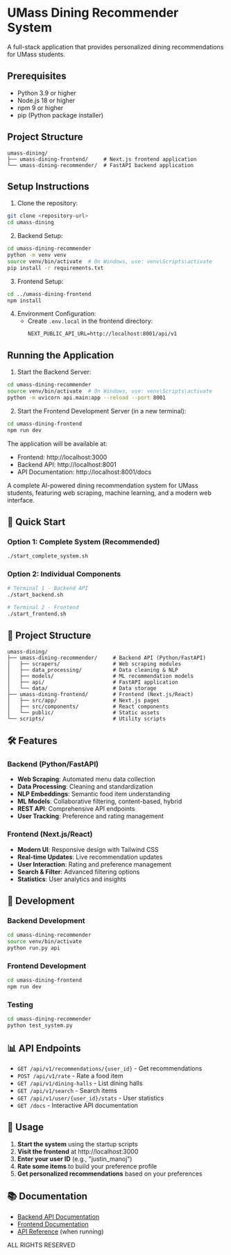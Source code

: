 # UMass Dining Recommender System

A full-stack application that provides personalized dining recommendations for UMass students.

## Prerequisites

- Python 3.9 or higher
- Node.js 18 or higher
- npm 9 or higher
- pip (Python package installer)

## Project Structure

```
umass-dining/
├── umass-dining-frontend/     # Next.js frontend application
└── umass-dining-recommender/  # FastAPI backend application
```

## Setup Instructions

1. Clone the repository:
```bash
git clone <repository-url>
cd umass-dining
```

2. Backend Setup:
```bash
cd umass-dining-recommender
python -m venv venv
source venv/bin/activate  # On Windows, use: venv\Scripts\activate
pip install -r requirements.txt
```

3. Frontend Setup:
```bash
cd ../umass-dining-frontend
npm install
```

4. Environment Configuration:
   - Create `.env.local` in the frontend directory:
     ```
     NEXT_PUBLIC_API_URL=http://localhost:8001/api/v1
     ```

## Running the Application

1. Start the Backend Server:
```bash
cd umass-dining-recommender
source venv/bin/activate  # On Windows, use: venv\Scripts\activate
python -m uvicorn api.main:app --reload --port 8001
```

2. Start the Frontend Development Server (in a new terminal):
```bash
cd umass-dining-frontend
npm run dev
```

The application will be available at:
- Frontend: http://localhost:3000
- Backend API: http://localhost:8001
- API Documentation: http://localhost:8001/docs

A complete AI-powered dining recommendation system for UMass students, featuring web scraping, machine learning, and a modern web interface.

## 🚀 Quick Start

### Option 1: Complete System (Recommended)
```bash
./start_complete_system.sh
```

### Option 2: Individual Components
```bash
# Terminal 1 - Backend API
./start_backend.sh

# Terminal 2 - Frontend
./start_frontend.sh
```

## 📁 Project Structure

```
umass-dining/
├── umass-dining-recommender/     # Backend API (Python/FastAPI)
│   ├── scrapers/                 # Web scraping modules
│   ├── data_processing/          # Data cleaning & NLP
│   ├── models/                   # ML recommendation models
│   ├── api/                      # FastAPI application
│   └── data/                     # Data storage
├── umass-dining-frontend/        # Frontend (Next.js/React)
│   ├── src/app/                  # Next.js pages
│   ├── src/components/           # React components
│   └── public/                   # Static assets
└── scripts/                      # Utility scripts
```

## 🛠️ Features

### Backend (Python/FastAPI)
- **Web Scraping**: Automated menu data collection
- **Data Processing**: Cleaning and standardization
- **NLP Embeddings**: Semantic food item understanding
- **ML Models**: Collaborative filtering, content-based, hybrid
- **REST API**: Comprehensive API endpoints
- **User Tracking**: Preference and rating management

### Frontend (Next.js/React)
- **Modern UI**: Responsive design with Tailwind CSS
- **Real-time Updates**: Live recommendation updates
- **User Interaction**: Rating and preference management
- **Search & Filter**: Advanced filtering options
- **Statistics**: User analytics and insights

## 🔧 Development

### Backend Development
```bash
cd umass-dining-recommender
source venv/bin/activate
python run.py api
```

### Frontend Development
```bash
cd umass-dining-frontend
npm run dev
```

### Testing
```bash
cd umass-dining-recommender
python test_system.py
```

## 📊 API Endpoints

- `GET /api/v1/recommendations/{user_id}` - Get recommendations
- `POST /api/v1/rate` - Rate a food item
- `GET /api/v1/dining-halls` - List dining halls
- `GET /api/v1/search` - Search items
- `GET /api/v1/user/{user_id}/stats` - User statistics
- `GET /docs` - Interactive API documentation

## 🎯 Usage

1. **Start the system** using the startup scripts
2. **Visit the frontend** at http://localhost:3000
3. **Enter your user ID** (e.g., "justin_manoj")
4. **Rate some items** to build your preference profile
5. **Get personalized recommendations** based on your preferences

## 📚 Documentation

- [Backend API Documentation](umass-dining-recommender/README.md)
- [Frontend Documentation](umass-dining-frontend/README.md)
- [API Reference](http://localhost:8000/docs) (when running)

ALL RIGHTS RESERVED 
